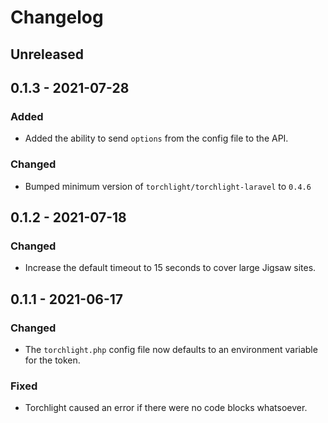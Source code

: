 # Changelog

## Unreleased

## 0.1.3 - 2021-07-28

### Added
- Added the ability to send `options` from the config file to the API.

### Changed
- Bumped minimum version of `torchlight/torchlight-laravel` to `0.4.6`

## 0.1.2 - 2021-07-18

### Changed
- Increase the default timeout to 15 seconds to cover large Jigsaw sites.

## 0.1.1 - 2021-06-17

### Changed
- The `torchlight.php` config file now defaults to an environment variable for the token.

### Fixed
- Torchlight caused an error if there were no code blocks whatsoever.